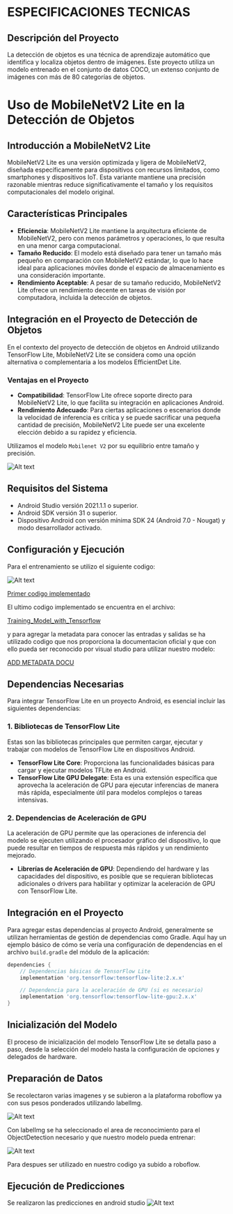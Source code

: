 # ESPECIFICACIONES TECNICAS

## Descripción del Proyecto

La detección de objetos es una técnica de aprendizaje automático que identifica y localiza objetos dentro de imágenes. Este proyecto utiliza un modelo entrenado en el conjunto de datos COCO, un extenso conjunto de imágenes con más de 80 categorías de objetos.

# Uso de MobileNetV2 Lite en la Detección de Objetos

## Introducción a MobileNetV2 Lite

MobileNetV2 Lite es una versión optimizada y ligera de MobileNetV2, diseñada específicamente para dispositivos con recursos limitados, como smartphones y dispositivos IoT. Esta variante mantiene una precisión razonable mientras reduce significativamente el tamaño y los requisitos computacionales del modelo original.

## Características Principales

- **Eficiencia**: MobileNetV2 Lite mantiene la arquitectura eficiente de MobileNetV2, pero con menos parámetros y operaciones, lo que resulta en una menor carga computacional.
- **Tamaño Reducido**: El modelo está diseñado para tener un tamaño más pequeño en comparación con MobileNetV2 estándar, lo que lo hace ideal para aplicaciones móviles donde el espacio de almacenamiento es una consideración importante.
- **Rendimiento Aceptable**: A pesar de su tamaño reducido, MobileNetV2 Lite ofrece un rendimiento decente en tareas de visión por computadora, incluida la detección de objetos.

## Integración en el Proyecto de Detección de Objetos

En el contexto del proyecto de detección de objetos en Android utilizando TensorFlow Lite, MobileNetV2 Lite se considera como una opción alternativa o complementaria a los modelos EfficientDet Lite.

### Ventajas en el Proyecto

- **Compatibilidad**: TensorFlow Lite ofrece soporte directo para MobileNetV2 Lite, lo que facilita su integración en aplicaciones Android.
- **Rendimiento Adecuado**: Para ciertas aplicaciones o escenarios donde la velocidad de inferencia es crítica y se puede sacrificar una pequeña cantidad de precisión, MobileNetV2 Lite puede ser una excelente elección debido a su rapidez y eficiencia.

Utilizamos el modelo `Mobilenet V2` por su equilibrio entre tamaño y precisión.

![Alt text](/assets/image-122.png)

## Requisitos del Sistema

- Android Studio versión 2021.1.1 o superior.
- Android SDK versión 31 o superior.
- Dispositivo Android con versión mínima SDK 24 (Android 7.0 - Nougat) y modo desarrollador activado.

## Configuración y Ejecución

Para el entrenamiento se utilizo el siguiente codigo:

![Alt text](/assets/image-1.png)

[Primer codigo implementado](https://colab.research.google.com/drive/16wSUC2kF_f4yhhn6DqkHsjnNIEQIExQB?usp=sharing)

El ultimo codigo implementado se encuentra en el archivo:

[Training_Model_with_Tensorflow](/Training_Model_with_Tensorflow_Lite_Mobilenet_v2.ipynb)

y para agregar la metadata para conocer las entradas y salidas se ha utilizado codigo que nos proporciona la documentacion oficial y que con ello pueda ser reconocido por visual studio para utilizar nuestro modelo:

[ADD METADATA DOCU](https://colab.research.google.com/drive/1fLRrcDx1dwdgCtp1dBqVJQirII3GdzC6?usp=sharing)

## Dependencias Necesarias

Para integrar TensorFlow Lite en un proyecto Android, es esencial incluir las siguientes dependencias:

### 1. Bibliotecas de TensorFlow Lite

Estas son las bibliotecas principales que permiten cargar, ejecutar y trabajar con modelos de TensorFlow Lite en dispositivos Android.

- **TensorFlow Lite Core**: Proporciona las funcionalidades básicas para cargar y ejecutar modelos TFLite en Android.
- **TensorFlow Lite GPU Delegate**: Esta es una extensión específica que aprovecha la aceleración de GPU para ejecutar inferencias de manera más rápida, especialmente útil para modelos complejos o tareas intensivas.

### 2. Dependencias de Aceleración de GPU

La aceleración de GPU permite que las operaciones de inferencia del modelo se ejecuten utilizando el procesador gráfico del dispositivo, lo que puede resultar en tiempos de respuesta más rápidos y un rendimiento mejorado.

- **Librerías de Aceleración de GPU**: Dependiendo del hardware y las capacidades del dispositivo, es posible que se requieran bibliotecas adicionales o drivers para habilitar y optimizar la aceleración de GPU con TensorFlow Lite.

## Integración en el Proyecto

Para agregar estas dependencias al proyecto Android, generalmente se utilizan herramientas de gestión de dependencias como Gradle. Aquí hay un ejemplo básico de cómo se vería una configuración de dependencias en el archivo `build.gradle` del módulo de la aplicación:

```groovy
dependencies {
    // Dependencias básicas de TensorFlow Lite
    implementation 'org.tensorflow:tensorflow-lite:2.x.x'

    // Dependencia para la aceleración de GPU (si es necesario)
    implementation 'org.tensorflow:tensorflow-lite-gpu:2.x.x'
}
```

## Inicialización del Modelo

El proceso de inicialización del modelo TensorFlow Lite se detalla paso a paso, desde la selección del modelo hasta la configuración de opciones y delegados de hardware.

## Preparación de Datos

Se recolectaron varias imagenes y se subieron a la plataforma roboflow ya con sus pesos ponderados utilizando labelImg.

![Alt text](/assets/image.png)

Con labelImg se ha seleccionado el area de reconocimiento para el ObjectDetection necesario y que nuestro modelo pueda entrenar:

![Alt text](image.png)

Para despues ser utilizado en nuestro codigo ya subido a roboflow.

## Ejecución de Predicciones

Se realizaron las predicciones en android studio
![Alt text](/assets/image-2.png)

